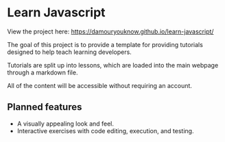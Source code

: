 # Learn Javascript

View the project here: https://damouryouknow.github.io/learn-javascript/

The goal of this project is to provide a template for providing tutorials 
designed to help teach learning developers.

Tutorials are split up into lessons, which are loaded into the main webpage 
through a markdown file.

All of the content will be accessible without requiring an account.

## Planned features
- A visually appealing look and feel.
- Interactive exercises with code editing, execution, and testing.